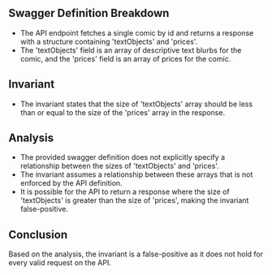 ## Swagger Definition Breakdown
- The API endpoint fetches a single comic by id and returns a response with a structure containing 'textObjects' and 'prices'.
- The 'textObjects' field is an array of descriptive text blurbs for the comic, and the 'prices' field is an array of prices for the comic.

## Invariant
- The invariant states that the size of 'textObjects' array should be less than or equal to the size of the 'prices' array in the response.

## Analysis
- The provided swagger definition does not explicitly specify a relationship between the sizes of 'textObjects' and 'prices'.
- The invariant assumes a relationship between these arrays that is not enforced by the API definition.
- It is possible for the API to return a response where the size of 'textObjects' is greater than the size of 'prices', making the invariant false-positive.

## Conclusion
Based on the analysis, the invariant is a false-positive as it does not hold for every valid request on the API.
